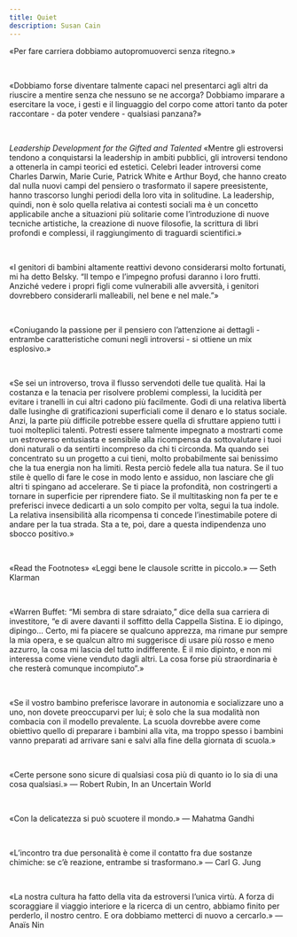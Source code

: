 ```yaml
---
title: Quiet
description: Susan Cain
---
```

«Per fare carriera dobbiamo autopromuoverci senza ritegno.»

&nbsp;

«Dobbiamo forse diventare talmente capaci nel presentarci agli altri da riuscire a mentire senza che nessuno se ne accorga? Dobbiamo imparare a esercitare la voce, i gesti e il linguaggio del corpo come attori tanto da poter raccontare - da poter vendere - qualsiasi panzana?»

&nbsp;

*Leadership Development for the Gifted and Talented*
«Mentre gli estroversi tendono a conquistarsi la leadership in ambiti pubblici, gli introversi tendono a ottenerla in campi teorici ed estetici. Celebri leader introversi come Charles Darwin, Marie Curie, Patrick White e Arthur Boyd, che hanno creato dal nulla nuovi campi del pensiero o trasformato il sapere preesistente, hanno trascorso lunghi periodi della loro vita in solitudine. La leadership, quindi, non è solo quella relativa ai contesti sociali ma è un concetto applicabile anche a situazioni più solitarie come lʼintroduzione di nuove tecniche artistiche, la creazione di nuove filosofie, la scrittura di libri profondi e complessi, il raggiungimento di traguardi scientifici.»

&nbsp;

«I genitori di bambini altamente reattivi devono considerarsi molto fortunati, mi ha detto Belsky. “Il tempo e lʼimpegno profusi daranno i loro frutti. Anziché vedere i propri figli come vulnerabili alle avversità, i genitori dovrebbero considerarli malleabili, nel bene e nel male.”»

&nbsp;

«Coniugando la passione per il pensiero con lʼattenzione ai dettagli - entrambe caratteristiche comuni negli introversi - si ottiene un mix esplosivo.»

&nbsp;

«Se sei un introverso, trova il flusso servendoti delle tue qualità. Hai la costanza e la tenacia per risolvere problemi complessi, la lucidità per evitare i tranelli in cui altri cadono più facilmente. Godi di una relativa libertà dalle lusinghe di gratificazioni superficiali come il denaro e lo status sociale. Anzi, la parte più difficile potrebbe essere quella di sfruttare appieno tutti i tuoi molteplici talenti. Potresti essere talmente impegnato a mostrarti come un estroverso entusiasta e sensibile alla ricompensa da sottovalutare i tuoi doni naturali o da sentirti incompreso da chi ti circonda. Ma quando sei concentrato su un progetto a cui tieni, molto probabilmente sai benissimo che la tua energia non ha limiti.
Resta perciò fedele alla tua natura. Se il tuo stile è quello di fare le cose in modo lento e assiduo, non lasciare che gli altri ti spingano ad accelerare. Se ti piace la profondità, non costringerti a tornare in superficie per riprendere fiato. Se il multitasking non fa per te e preferisci invece dedicarti a un solo compito per volta, segui la tua indole. La relativa insensibilità alla ricompensa ti concede lʼinestimabile potere di andare per la tua strada. Sta a te, poi, dare a questa indipendenza uno sbocco positivo.»

&nbsp;

«Read the Footnotes» «Leggi bene le clausole scritte in piccolo.»
— Seth Klarman

&nbsp;

«Warren Buffet: “Mi sembra di stare sdraiato,” dice della sua carriera di investitore, “e di avere davanti il soffitto della Cappella Sistina. E io dipingo, dipingo... Certo, mi fa piacere se qualcuno apprezza, ma rimane pur sempre la mia opera, e se qualcun altro mi suggerisce di usare più rosso e meno azzurro, la cosa mi lascia del tutto indifferente. È il mio dipinto, e non mi interessa come viene venduto dagli altri. La cosa forse più straordinaria è che resterà comunque incompiuto”.»

&nbsp;

«Se il vostro bambino preferisce lavorare in autonomia e socializzare uno a uno, non dovete preoccuparvi per lui; è solo che la sua modalità non combacia con il modello prevalente. La scuola dovrebbe avere come obiettivo quello di preparare i bambini alla vita, ma troppo spesso i bambini vanno preparati ad arrivare sani e salvi alla fine della giornata di scuola.»

&nbsp;

«Certe persone sono sicure di qualsiasi cosa più di quanto io lo sia di una cosa qualsiasi.»
— Robert Rubin, In an Uncertain World

&nbsp;

«Con la delicatezza si può scuotere il mondo.»
— Mahatma Gandhi

&nbsp;

«Lʼincontro tra due personalità è come il contatto fra due sostanze chimiche: se cʼè reazione, entrambe si trasformano.»
— Carl G. Jung

&nbsp;

«La nostra cultura ha fatto della vita da estroversi lʼunica virtù. A forza di scoraggiare il viaggio interiore e la ricerca di un centro, abbiamo finito per perderlo, il nostro centro. E ora dobbiamo metterci di nuovo a cercarlo.»
— Anaïs Nin
